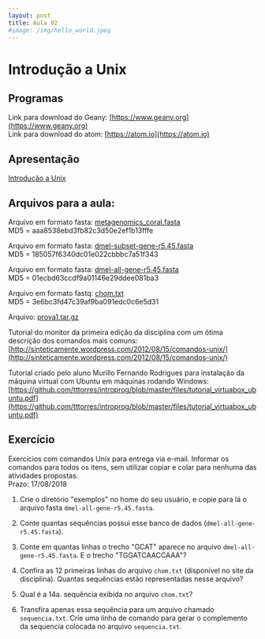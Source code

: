 ```yaml
---
layout: post
title: Aula 02
#image: /img/hello_world.jpeg
---
```

# Introdução a Unix

## Programas  

Link para download do Geany: [https://www.geany.org](https://www.geany.org)   
Link para download do atom: [https://atom.io](https://atom.io)

## Apresentação
[Introdução a Unix](http://biologia.ib.usp.br/torres/introprog2018/aulas/aula02.pdf)

## Arquivos para a aula:  

Arquivo em formato fasta: [metagenomics_coral.fasta](http://biologia.ib.usp.br/torres/introprog2018/metagenomics_coral.fasta)  
MD5 = aaa8538ebd3fb82c3d50e2ef1b13fffe

Arquivo em formato fasta: [dmel-subset-gene-r5.45.fasta](http://biologia.ib.usp.br/torres/introprog2018/dmel-subset-gene-r5.45.fasta)  
MD5 = 185057f6340dc01e022cbbbc7a51f343

Arquivo em formato fasta: [dmel-all-gene-r5.45.fasta](http://biologia.ib.usp.br/torres/introprog2018/dmel-all-gene-r5.45.fasta)  
MD5 = 01ecbd63ccdf9a01146e29ddee081ba3

Arquivo em formato fastq: [chom.txt](http://biologia.ib.usp.br/torres/introprog2018/chom.txt)  
MD5 = 3e6bc3fd47c39af9ba091edc0c6e5d31

Arquivo: [prova1.tar.gz](http://biologia.ib.usp.br/torres/introprog2018/prova1.tar.gz)  

Tutorial do monitor da primeira edição da disciplina com um ótima descrição dos comandos mais comuns:
[http://sinteticamente.wordpress.com/2012/08/15/comandos-unix/](http://sinteticamente.wordpress.com/2012/08/15/comandos-unix/)

Tutorial criado pelo aluno Murillo Fernando Rodrigues para instalação da máquina virtual com Ubuntu em máquinas rodando Windows: [https://github.com/tttorres/introprog/blob/master/files/tutorial_virtuabox_ubuntu.pdf](https://github.com/tttorres/introprog/blob/master/files/tutorial_virtuabox_ubuntu.pdf)



## Exercício 
Exercícios com comandos Unix para entrega via e-mail. Informar os comandos para todos os itens, sem utilizar copiar e colar para nenhuma das atividades propostas.  
Prazo: 17/08/2018
  
1. Crie o diretório "exemplos" no home do seu usuário, e copie para lá o arquivo fasta ```dmel-all-gene-r5.45.fasta```.
  
2. Conte quantas sequências possui esse banco de dados (```dmel-all-gene-r5.45.fasta```).  
  
3. Conte em quantas linhas o trecho "GCAT" aparece no arquivo ```dmel-all-gene-r5.45.fasta```. E o trecho "TGGATCAACCAAA"?  

4. Confira as 12 primeiras linhas do arquivo ```chom.txt``` (disponível no site da disciplina). Quantas sequências estão representadas nesse arquivo?  
  
5. Qual é a 14a. sequência exibida no arquivo ```chom.txt```?  
  
6. Transfira apenas essa sequência para um arquivo chamado ```sequencia.txt```. Crie uma linha de comando para gerar o complemento da sequencia colocada no arquivo ```sequencia.txt```.    


  
    
    
    

